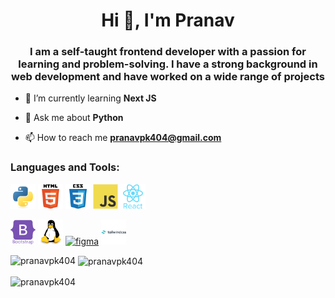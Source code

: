 <h1 align="center">Hi 👋, I'm Pranav</h1>
<h3 align="center">  I am a self-taught frontend developer with a passion for
  learning and problem-solving. I have a strong background in
  web development and have worked on a wide range of projects</h3>

- 🌱 I’m currently learning **Next JS**


- 💬 Ask me about **Python**

- 📫 How to reach me **pranavpk404@gmail.com**


<h3 align="left">Languages and Tools:</h3>
<p align="left">
  <a href="https://www.python.org" target="_blank"><img src="https://raw.githubusercontent.com/devicons/devicon/master/icons/python/python-original.svg" alt="python" width="40" height="40"/></a>
  <a href="https://www.w3.org/html/" target="_blank"><img  src="https://raw.githubusercontent.com/devicons/devicon/master/icons/html5/html5-original-wordmark.svg"  alt="html5"  width="40"  height="40"/></a>
  <a href="https://www.w3schools.com/css/" target="_blank"><img  src="https://raw.githubusercontent.com/devicons/devicon/master/icons/css3/css3-original-wordmark.svg"  alt="css3"  width="40"  height="40"/></a>
  <a href="https://developer.mozilla.org/en-US/docs/Web/JavaScript" target="_blank"><img  src="https://raw.githubusercontent.com/devicons/devicon/master/icons/javascript/javascript-original.svg"  alt="javascript"  width="40"  height="40"/></a>
  <a href="https://reactjs.org/" target="_blank"><img src="https://raw.githubusercontent.com/devicons/devicon/master/icons/react/react-original-wordmark.svg" alt="react" width="40" height="40" ></a>

  <a href="https://getbootstrap.com" target="_blank"><img src="https://raw.githubusercontent.com/devicons/devicon/master/icons/bootstrap/bootstrap-plain-wordmark.svg" alt="bootstrap" width="40" height="40"/></a>
  <a href="https://www.linux.org/" target="_blank"><img src="https://raw.githubusercontent.com/devicons/devicon/master/icons/linux/linux-original.svg" alt="linux" width="40" height="40"/></a>
  <a href="https://www.figma.com/" target="_blank"><img src="https://www.vectorlogo.zone/logos/figma/figma-icon.svg" alt="figma" width="40" height="40"/></a>
  <a href="https://www.tailwindcss.com/" target="_blank"><img src="https://raw.githubusercontent.com/devicons/devicon/master/icons/tailwindcss/tailwindcss-original-wordmark.svg" alt="tailwindcss" width="40" height="40"/></a>
</p>


<p><img align="left" src="https://github-readme-stats.vercel.app/api/top-langs?username=pranavpk404&show_icons=true&locale=en&layout=compact" alt="pranavpk404" /></p>

<p>&nbsp;<img align="center" src="https://github-readme-stats.vercel.app/api?username=pranavpk404&show_icons=true&locale=en" alt="pranavpk404" /></p>

<p><img align="center" src="https://github-readme-streak-stats.herokuapp.com/?user=pranavpk404&" alt="pranavpk404" /></p>
